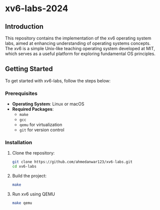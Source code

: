 # xv6-labs-2024

## Introduction

This repository contains the implementation of the xv6 operating system labs, aimed at enhancing understanding of operating systems concepts. The xv6 is a simple Unix-like teaching operating system developed at MIT, which serves as a useful platform for exploring fundamental OS principles.

## Getting Started

To get started with xv6-labs, follow the steps below:

### Prerequisites

- **Operating System**: Linux or macOS
- **Required Packages**:
  - `make`
  - `gcc`
  - `qemu` for virtualization
  - `git` for version control

### Installation

1. Clone the repository:

   ```bash
   git clone https://github.com/ahmedanwar123/xv6-labs.git
   cd xv6-labs
   ```
2. Build the project:

   ```bash
   make
   ```
3. Run xv6 using QEMU

   ```bash
   make qemu
   ```
